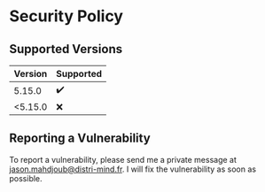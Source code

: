 # Security Policy

## Supported Versions

| Version | Supported          |
| ------- | ------------------ |
| 5.15.0  | :heavy_check_mark: |
| <5.15.0 | :x:                |

## Reporting a Vulnerability

To report a vulnerability, please send me a private message at jason.mahdjoub@distri-mind.fr. I will fix the vulnerability as soon as possible.
